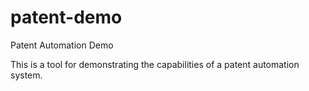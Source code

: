# patent-demo
Patent Automation Demo

This is a tool for demonstrating the capabilities of a patent automation system.

